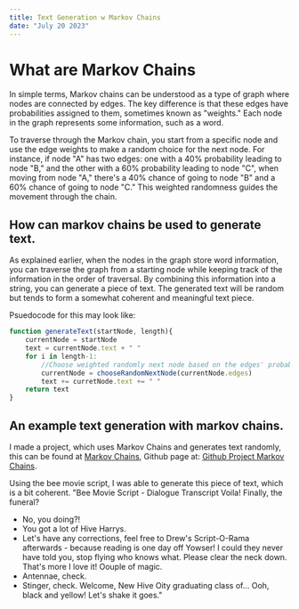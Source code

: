 ```yaml
---
title: Text Generation w Markov Chains
date: "July 20 2023"
---
```


# What are Markov Chains

In simple terms, Markov chains can be understood as a type of graph where nodes are connected by edges. The key difference is that these edges have probabilities assigned to them, sometimes known as "weights." Each node in the graph represents some information, such as a word.

To traverse through the Markov chain, you start from a specific node and use the edge weights to make a random choice for the next node. For instance, if node "A" has two edges: one with a 40% probability leading to node "B," and the other with a 60% probability leading to node "C", when moving from node "A," there's a 40% chance of going to node "B" and a 60% chance of going to node "C." This weighted randomness guides the movement through the chain.

## How can markov chains be used to generate text.

As explained earlier, when the nodes in the graph store word information, you can traverse the graph from a starting node while keeping track of the information in the order of traversal. By combining this information into a string, you can generate a piece of text. The generated text will be random but tends to form a somewhat coherent and meaningful text piece.

Psuedocode for this may look like:

```js
function generateText(startNode, length){
    currentNode = startNode
    text = currentNode.text + " "
    for i in length-1:
        //Choose weighted randomly next node based on the edges' probabilities.
        currentNode = chooseRandomNextNode(currentNode.edges)
        text += curretNode.text += " "
    return text
}
```

## An example text generation with markov chains.

I made a project, which uses Markov Chains and generates text randomly, this can be found at [Markov Chains](https://markov-chains.vercel.app), Github page at: [Github Project Markov Chains](https://github.com/AreOlsen/Markov-Chains-Text-Generation).

Using the bee movie script, I was able to generate this piece of text, which is a bit coherent.
"Bee Movie Script - Dialogue Transcript
Voila! Finally, the funeral?

-   No, you doing?!
-   You got a lot of Hive Harrys.
-   Let's have any corrections, feel free to Drew's Script-O-Rama afterwards - because reading is one day off
    Yowser!
    I could they never have told you, stop flying who knows what.
    Please clear the neck down. That's more I love it!
    Oouple of magic.
-   Antennae, check.
-   Stinger, check.
    Welcome, New Hive Oity
    graduating class of...
    Ooh, black and yellow!
    Let's shake it goes."
